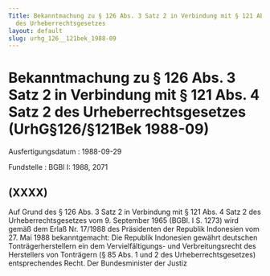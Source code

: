 ```yaml
---
Title: Bekanntmachung zu § 126 Abs. 3 Satz 2 in Verbindung mit § 121 Abs. 4 Satz 2
  des Urheberrechtsgesetzes
layout: default
slug: urhg_126__121bek_1988-09
---
```


# Bekanntmachung zu § 126 Abs. 3 Satz 2 in Verbindung mit § 121 Abs. 4 Satz 2 des Urheberrechtsgesetzes (UrhG§126/§121Bek 1988-09)

Ausfertigungsdatum
:   1988-09-29

Fundstelle
:   BGBl I: 1988, 2071



## (XXXX)

Auf Grund des § 126 Abs. 3 Satz 2 in Verbindung mit § 121 Abs. 4 Satz
2 des Urheberrechtsgesetzes vom 9. September 1965 (BGBl. I S. 1273)
wird gemäß dem Erlaß Nr. 17/1988 des Präsidenten der Republik
Indonesien vom 27. Mai 1988 bekanntgemacht:
Die Republik Indonesien gewährt deutschen Tonträgerherstellern ein dem
Vervielfältigungs- und Verbreitungsrecht des Herstellers von
Tonträgern (§ 85 Abs. 1 und 2 des Urheberrechtsgesetzes)
entsprechendes Recht.
Der Bundesminister der Justiz

